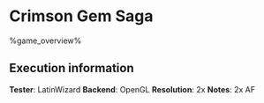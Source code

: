 # Crimson Gem Saga 

%game_overview%

## Execution information

**Tester**: LatinWizard
**Backend**: OpenGL
**Resolution**: 2x
**Notes**: 2x AF